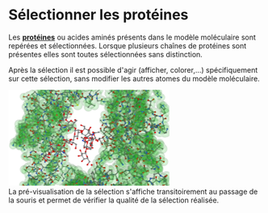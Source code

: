 # Sélectionner les protéines
Les **[protéines](lexicon-protein)** ou acides aminés présents dans le modèle moléculaire sont repérées et sélectionnées. Lorsque plusieurs chaînes de protéines sont présentes elles sont toutes sélectionnées sans distinction.   

Après la sélection il est possible d'agir (afficher, colorer,...) spécifiquement sur cette sélection, sans modifier les autres atomes du modèle moléculaire. 

  ![Sélection](static/img/selectpro.png)   
La pré-visualisation de la sélection s'affiche transitoirement au passage de la souris et permet de vérifier la qualité de la sélection réalisée.